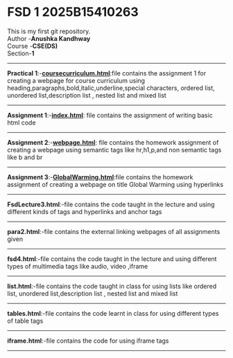 # FSD 1 2025B15410263
 This is my first git repository.
<br>
Author -<b>Anushka Kandhway</b> <br>
Course -<b>CSE(DS)</b><br>
Section-<b>1</b>
<hr>
<b>Practical 1</b>:-<u><b>coursecurriculum.html</b></u>:file contains the assignment 1 for creating a webpage for course curriculum using heading,paragraphs,bold,italic,underline,special characters, ordered list, unordered list,description list , nested list and mixed list
<hr>
<b>Assignment 1</b>:-<u><b>index.html</u></b>: file contains the assignment of writing basic html code <br>
<hr>
<b>Assignment 2</b>:-<u><b>webpage.html</u></b>: file contains the homework assignment of creating a webpage using semantic tags like hr,h1,p,and non semantic tags like b and br <br>
<hr>
<b>Assignment 3</b>:-<u><b>GlobalWarming.html</u></b>:file contains the homework assignment of creating a webpage on title Global Warming using hyperlinks
<hr> 
<b>FsdLecture3.html</b>:-file contains the code taught in the lecture and using different kinds of tags and hyperlinks and anchor tags
<hr>
<b>para2.html</b>:-file contains the external linking webpages of all assignments given 
<hr>
<b>fsd4.html</b>:-file contains the code taught in the lecture and using different types of multimedia tags like audio, video ,iframe 
<hr>
<b>list.html</b>:-file contains the code taught in class for using lists like ordered list, unordered list,description list , nested list and mixed list
<hr>
<b>tables.html</b>:-file contains the code learnt in class for using different types of table tags 
<hr>
<b>iframe.html</b>:-file contains the code for using iframe tags 
<hr>


